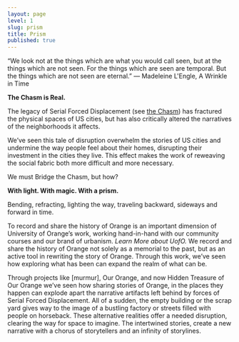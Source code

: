 ```yaml
---
layout: page
level: 1
slug: prism
title: Prism
published: true
---
```


“We look not at the things which are what you would call seen, but at the things which are not seen. For the things which are seen are temporal. But the things which are not seen are eternal.” 
― Madeleine L'Engle, A Wrinkle in Time  

**The Chasm is Real.**  

The legacy of Serial Forced Displacement (see [the Chasm](/chasm)) has fractured the physical spaces of US cities, but has also critically altered the narratives of the neighborhoods it affects.   

We’ve seen this tale of disruption overwhelm the stories of US cities and undermine the way people feel about their homes, disrupting their investment in the cities they live. This effect makes the work of reweaving the social fabric both more difficult and more necessary.  

We must Bridge the Chasm, but how?  

**With light. With magic. With a prism.**  

Bending, refracting, lighting the way, traveling backward, sideways and forward in time.  

To record and share the history of Orange is an important dimension of University of Orange’s work, working hand-in-hand with our community courses and our brand of urbanism. _Learn More about UofO._ We record and share the history of Orange not solely as a memorial to the past, but as an active tool in rewriting the story of Orange. Through this work, we’ve seen how exploring what has been can expand the realm of what can be.  

Through projects like [murmur], Our Orange, and now Hidden Treasure of Our Orange we’ve seen how sharing stories of Orange, in the places they happen can explode apart the narrative artifacts left behind by forces of Serial Forced Displacement. All of a sudden, the empty building or the scrap yard gives way to the image of a bustling factory or streets filled with people on horseback. These alternative realities offer a needed disruption, clearing the way for space to imagine. The intertwined stories, create a new narrative with a chorus of storytellers and an infinity of storylines.
